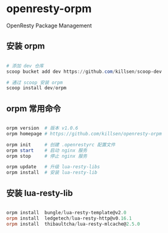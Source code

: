 # openresty-orpm

OpenResty Package Management

## 安装 orpm

```PowerShell

# 添加 dev 仓库
scoop bucket add dev https://github.com/killsen/scoop-dev

# 通过 scoop 安装 orpm
scoop install dev/orpm

```

## orpm 常用命令

```PowerShell

orpm version  # 版本 v1.0.6
orpm homepage # https://github.com/killsen/openresty-orpm

orpm init     # 创建 .openrestyrc 配置文件
orpm start    # 启动 nginx 服务
orpm stop     # 停止 nginx 服务

orpm update   # 升级 lua-resty-libs
orpm install  # 安装 lua-resty-lib

```

## 安装 lua-resty-lib

```PowerShell

orpm install  bungle/lua-resty-template@v2.0
orpm install  ledgetech/lua-resty-http@v0.16.1
orpm install  thibaultcha/lua-resty-mlcache@2.5.0

```
